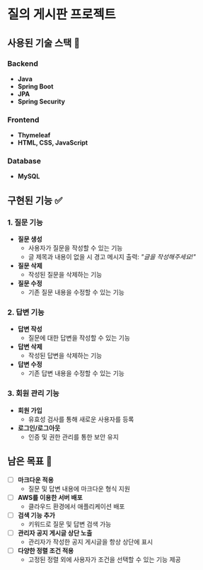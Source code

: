 # **질의 게시판 프로젝트**

## **사용된 기술 스택 📌**
### **Backend**
- **Java**
- **Spring Boot**
- **JPA**
- **Spring Security**

### **Frontend**
- **Thymeleaf**
- **HTML, CSS, JavaScript**

### **Database**
- **MySQL**  




## **구현된 기능 ✅**
### **1. 질문 기능**
- **질문 생성**
    - 사용자가 질문을 작성할 수 있는 기능
    - 글 제목과 내용이 없을 시 경고 메시지 출력: *"글을 작성해주세요!"*
- **질문 삭제**
    - 작성된 질문을 삭제하는 기능
- **질문 수정**
    - 기존 질문 내용을 수정할 수 있는 기능

### **2. 답변 기능**
- **답변 작성**
    - 질문에 대한 답변을 작성할 수 있는 기능
- **답변 삭제**
    - 작성된 답변을 삭제하는 기능
- **답변 수정**
    - 기존 답변 내용을 수정할 수 있는 기능

### **3. 회원 관리 기능**
- **회원 가입**
    - 유효성 검사를 통해 새로운 사용자를 등록
- **로그인/로그아웃**
    - 인증 및 권한 관리를 통한 보안 유지



## **남은 목표 🚀**
- [ ] **마크다운 적용**
    - 질문 및 답변 내용에 마크다운 형식 지원
- [ ] **AWS를 이용한 서버 배포**
    - 클라우드 환경에서 애플리케이션 배포
- [ ] **검색 기능 추가**
    - 키워드로 질문 및 답변 검색 가능
- [ ] **관리자 공지 게시글 상단 노출**
    - 관리자가 작성한 공지 게시글을 항상 상단에 표시
- [ ] **다양한 정렬 조건 적용**
    - 고정된 정렬 외에 사용자가 조건을 선택할 수 있는 기능 제공  
